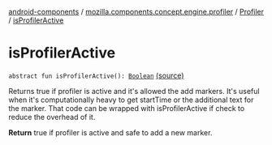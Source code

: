[android-components](../../index.md) / [mozilla.components.concept.engine.profiler](../index.md) / [Profiler](index.md) / [isProfilerActive](./is-profiler-active.md)

# isProfilerActive

`abstract fun isProfilerActive(): `[`Boolean`](https://kotlinlang.org/api/latest/jvm/stdlib/kotlin/-boolean/index.html) [(source)](https://github.com/mozilla-mobile/android-components/blob/master/components/concept/engine/src/main/java/mozilla/components/concept/engine/profiler/Profiler.kt#L64)

Returns true if profiler is active and it's allowed the add markers.
It's useful when it's computationally heavy to get startTime or the
additional text for the marker. That code can be wrapped with
isProfilerActive if check to reduce the overhead of it.

**Return**
true if profiler is active and safe to add a new marker.

